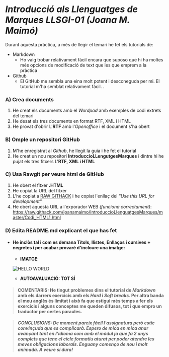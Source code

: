 
# _Introducció als Llenguatges de Marques LLSGI-01 (Joana M. Maimó)_
Durant aquesta pràctica, a més de llegir el temari he fet els tutorials de:
* Markdown 
  * Ho vaig trobar relativament fàcil encara que suposo que hi ha moltes més opcions de modificació de text que les que emprem a la pràctica
* Github
  * El GitHub me sembla una eina molt potent i desconeguda per mi. El tutorial m'ha semblat relativament fàcil.
 .

### **A) Crea documents** 
1. He creat els documents amb el _Wordpad_ amb exemples de codi extrets del temari 
2. He desat els tres documents en format RTF, XML i HTML
3. He provat d'obrir L'**RTF** amb l'_Openoffice_ i el document s'ha obert
### **B) Omple un repositori GitHub**
1. M'he enregistrat al _Github_, he llegit la guia i he fet el tutorial
2. He creat un nou repositori **IntroduccioLLengutgesMarques** i dintre hi he pujat els tres fitxers L'**RTF, XML i HTML**
### **C) Usa Rawgit per veure html de GitHub**
1. He obert el fitxer **.HTML** 
2. He copiat la URL del fitxer
3. L'he copiat a [RAW GITHACK](https://raw.githack.com/) i he copiat l'enllaç del _"Use this URL for development"_
4. He obert aquesta URL a l'exporador WEB _(funciona correctament)_: https://raw.githack.com/joanamaimo/IntroduccioLlenguatgesMarques/master/Codi_HTML1.html
### **D) Edita README.md explicant el que has fet**
* ####  He inclòs tal i com es demana  Títols, llistes, Enllaços i cursives + negretes i per acabar provaré d'incloure una imatge:
  * **IMATGE**:
  
   ![HELLO WORLD](http://swe.mit.edu/outreach/images/helloworld.jpg)
   
  * **AUTOAVALUACIÓ: TOT SÍ**
>#### **COMENTARIS**: He tingut problemes dins el tutorial de _Markdown_ amb els darrers exercicis amb els _Hard_ i _Soft breaks_. Per altra banda el meu anglès és limitat i això fa que estigui més temps a fer els exercicis i alguns conceptes me queden difusos, tot i que empro un traductor per certes paraules. 

>#### _CONCLUSIONS: De moment pareix fàcil l'assignatura però estic convinçuda que es complicarà. Espero de mica en mica anar avançant tant en l'idioma com amb el mòdul ja que fa 2 anys complets que tenc el cicle formatiu aturat per poder atendre les meves obligacions laborals. Enguany començo de nou i molt animada. A veure si dura!_
